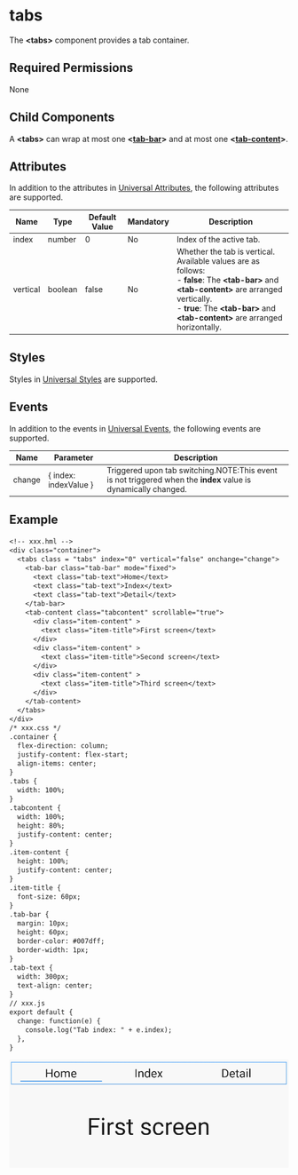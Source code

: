 # tabs

The **\<tabs>** component provides a tab container.

## Required Permissions

None

## Child Components

A **\<tabs>** can wrap at most one **<[tab-bar](js-components-container-tab-bar.md)>** and at most one **<[tab-content](js-components-container-tab-content.md)>**.

## Attributes

In addition to the attributes in [Universal Attributes](js-components-common-attributes.md), the following attributes are supported.



| Name     | Type    | Default Value | Mandatory | Description                                                  |
| -------- | ------- | ------------- | --------- | ------------------------------------------------------------ |
| index    | number  | 0             | No        | Index of the active tab.                                     |
| vertical | boolean | false         | No        | Whether the tab is vertical. Available values are as follows:<br>- **false**: The **\<tab-bar>** and **\<tab-content>** are arranged vertically.<br>- **true**: The **\<tab-bar>** and **\<tab-content>** are arranged horizontally. |

## Styles

Styles in [Universal Styles](js-components-common-styles.md) are supported.

## Events

In addition to the events in [Universal Events](js-components-common-events.md), the following events are supported.



| Name   | Parameter             | Description                                                  |
| ------ | --------------------- | ------------------------------------------------------------ |
| change | { index: indexValue } | Triggered upon tab switching.NOTE:This event is not triggered when the **index** value is dynamically changed. |

## Example

```
<!-- xxx.hml -->
<div class="container">
  <tabs class = "tabs" index="0" vertical="false" onchange="change">
    <tab-bar class="tab-bar" mode="fixed">
      <text class="tab-text">Home</text>
      <text class="tab-text">Index</text>
      <text class="tab-text">Detail</text>
    </tab-bar>
    <tab-content class="tabcontent" scrollable="true">
      <div class="item-content" >
        <text class="item-title">First screen</text>
      </div>
      <div class="item-content" >
        <text class="item-title">Second screen</text>
      </div>
      <div class="item-content" >
        <text class="item-title">Third screen</text>
      </div>
    </tab-content>
  </tabs>
</div>
/* xxx.css */
.container {
  flex-direction: column;
  justify-content: flex-start;
  align-items: center;
}
.tabs {
  width: 100%;
}
.tabcontent {
  width: 100%;
  height: 80%;
  justify-content: center;
}
.item-content {
  height: 100%;
  justify-content: center;
}
.item-title {
  font-size: 60px;
}
.tab-bar {
  margin: 10px;
  height: 60px;
  border-color: #007dff;
  border-width: 1px;
}
.tab-text {
  width: 300px;
  text-align: center;
}
// xxx.js
export default {
  change: function(e) {
    console.log("Tab index: " + e.index);
  },
}
```

![img](figures/tab.gif)